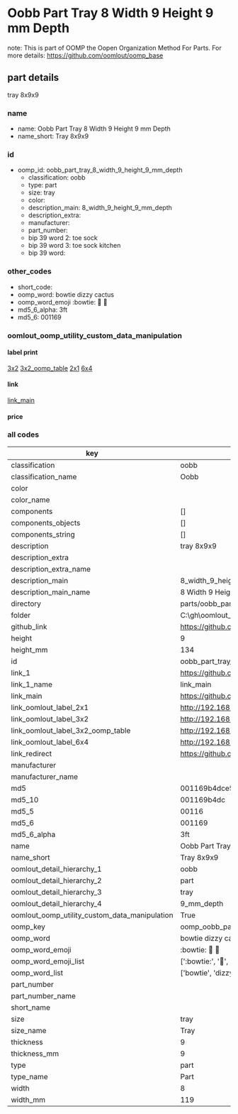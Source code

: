 # Oobb Part Tray 8 Width 9 Height 9 mm Depth  

note: This is part of OOMP the Oopen Organization Method For Parts. For more details: https://github.com/oomlout/oomp_base

##  part details
  



tray 8x9x9



### name
* name: Oobb Part Tray 8 Width 9 Height 9 mm Depth
* name_short: Tray 8x9x9 
### id
* oomp_id: oobb_part_tray_8_width_9_height_9_mm_depth
  * classification: oobb
  * type: part
  * size: tray
  * color: 
  * description_main: 8_width_9_height_9_mm_depth
  * description_extra: 
  * manufacturer: 
  * part_number: 
  * bip 39 word 2: toe sock
  * bip 39 word 3: toe sock kitchen
  * bip 39 word: 

### other_codes
* short_code: 
* oomp_word: bowtie dizzy cactus
* oomp_word_emoji :bowtie: :dizzy: :cactus:
* md5_6_alpha: 3ft
* md5_6: 001169






### oomlout_oomp_utility_custom_data_manipulation
#### label print
[3x2](http://192.168.1.245:1112/?label=oomp%203ft)
[3x2_oomp_table](http://192.168.1.108:1112/?label=oomp%203ft)
[2x1](http://192.168.1.242:1112/?label=oomp%203ft)
[6x4](http://192.168.1.55:1112/?label=oomp%203ft)    

#### link

[link_main](https://github.com/oomlout/oomlout_oobb_version_4_generated_parts/tree/main/navigation_oomp/oobb/part/tray/8_width_9_height_9_mm_depth/part)                              

#### price







### all codes 
| key | value |  
| --- | --- |  
| classification | oobb |  
| classification_name | Oobb |  
| color |  |  
| color_name |  |  
| components | [] |  
| components_objects | [] |  
| components_string | [] |  
| description | tray 8x9x9 |  
| description_extra |  |  
| description_extra_name |  |  
| description_main | 8_width_9_height_9_mm_depth |  
| description_main_name | 8 Width 9 Height 9 mm Depth |  
| directory | parts/oobb_part_tray_8_width_9_height_9_mm_depth |  
| folder | C:\gh\oomlout_oobb_version_4_generated_parts\parts\oobb_part_tray_8_width_9_height_9_mm_depth |  
| github_link | https://github.com/oomlout/oomlout_oomp_part_src/tree/main/parts/oobb_part_tray_8_width_9_height_9_mm_depth |  
| height | 9 |  
| height_mm | 134 |  
| id | oobb_part_tray_8_width_9_height_9_mm_depth |  
| link_1 | https://github.com/oomlout/oomlout_oobb_version_4_generated_parts/tree/main/navigation_oomp/oobb/part/tray/8_width_9_height_9_mm_depth/part |  
| link_1_name | link_main |  
| link_main | https://github.com/oomlout/oomlout_oobb_version_4_generated_parts/tree/main/navigation_oomp/oobb/part/tray/8_width_9_height_9_mm_depth/part |  
| link_oomlout_label_2x1 | http://192.168.1.242:1112/?label=oomp%203ft |  
| link_oomlout_label_3x2 | http://192.168.1.245:1112/?label=oomp%203ft |  
| link_oomlout_label_3x2_oomp_table | http://192.168.1.108:1112/?label=oomp%203ft |  
| link_oomlout_label_6x4 | http://192.168.1.55:1112/?label=oomp%203ft |  
| link_redirect | https://github.com/oomlout/oomlout_oobb_version_4_generated_parts/tree/main/parts/oobb_tray_08_09_09 |  
| manufacturer |  |  
| manufacturer_name |  |  
| md5 | 001169b4dce5962c378dddcef633871c |  
| md5_10 | 001169b4dc |  
| md5_5 | 00116 |  
| md5_6 | 001169 |  
| md5_6_alpha | 3ft |  
| name | Oobb Part Tray 8 Width 9 Height 9 mm Depth |  
| name_short | Tray 8x9x9  |  
| oomlout_detail_hierarchy_1 | oobb |  
| oomlout_detail_hierarchy_2 | part |  
| oomlout_detail_hierarchy_3 | tray |  
| oomlout_detail_hierarchy_4 | 9_mm_depth |  
| oomlout_oomp_utility_custom_data_manipulation | True |  
| oomp_key | oomp_oobb_part_tray_8_width_9_height_9_mm_depth |  
| oomp_word | bowtie dizzy cactus |  
| oomp_word_emoji | :bowtie: :dizzy: :cactus: |  
| oomp_word_emoji_list | [':bowtie:', ':dizzy:', ':cactus:'] |  
| oomp_word_list | ['bowtie', 'dizzy', 'cactus'] |  
| part_number |  |  
| part_number_name |  |  
| short_name |  |  
| size | tray |  
| size_name | Tray |  
| thickness | 9 |  
| thickness_mm | 9 |  
| type | part |  
| type_name | Part |  
| width | 8 |  
| width_mm | 119 |  
